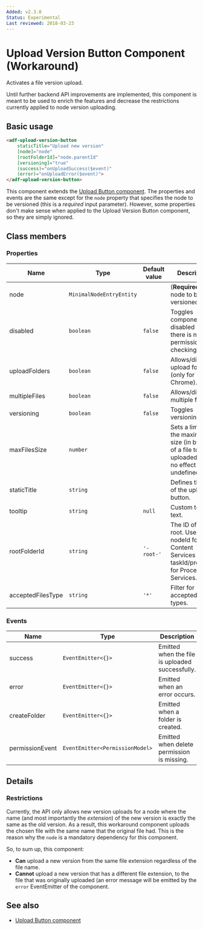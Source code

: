 ```yaml
---
Added: v2.3.0
Status: Experimental
Last reviewed: 2018-03-23
---
```


# Upload Version Button Component (Workaround)

Activates a file version upload.

Until further backend API improvements are implemented, this component is meant to be used
to enrich the features and decrease the restrictions currently applied to node version uploading.

## Basic usage

```html
<adf-upload-version-button
    staticTitle="Upload new version"
    [node]="node"
    [rootFolderId]="node.parentId"
    [versioning]="true"
    (success)="onUploadSuccess($event)"
    (error)="onUploadError($event)">
</adf-upload-version-button>
```

This component extends the [Upload Button component](upload-button.component.md). The
properties and events are the same except for the `node` property that specifies the node
to be versioned (this is a _required_ input parameter). However, some properties don't make
sense when applied to the Upload Version Button component, so they are simply ignored.

## Class members

### Properties

| Name | Type | Default value | Description |
| ---- | ---- | ------------- | ----------- |
| node | `MinimalNodeEntryEntity` |  | (**Required**) The node to be versioned.  |
| disabled | `boolean` | `false` | Toggles component disabled state (if there is no node permission checking).  |
| uploadFolders | `boolean` | `false` | Allows/disallows upload folders (only for Chrome).  |
| multipleFiles | `boolean` | `false` | Allows/disallows multiple files  |
| versioning | `boolean` | `false` | Toggles versioning.  |
| maxFilesSize | `number` |  | Sets a limit on the maximum size (in bytes) of a file to be uploaded. Has no effect if undefined. |
| staticTitle | `string` |  | Defines the text of the upload button.  |
| tooltip | `string` | `null` | Custom tooltip text.  |
| rootFolderId | `string` | `'-root-'` | The ID of the root. Use the nodeId for Content Services or the taskId/processId for Process Services. |
| acceptedFilesType | `string` | `'*'` | Filter for accepted file types.  |

### Events

| Name | Type | Description |
| ---- | ---- | ----------- |
| success | `EventEmitter<{}>` | Emitted when the file is uploaded successfully.  |
| error | `EventEmitter<{}>` | Emitted when an error occurs.  |
| createFolder | `EventEmitter<{}>` | Emitted when a folder is created.  |
| permissionEvent | `EventEmitter<PermissionModel>` | Emitted when delete permission is missing.  |

## Details

### Restrictions

Currently, the API only allows new version uploads for a node where the name
(and most importantly the _extension_) of the new version
is exactly the same as the old version. As a result, this workaround component uploads the
chosen file with the same name that the original file had. This is the reason why the `node`
is a mandatory dependency for this component.

So, to sum up, this component:

-   **Can** upload a new version from the same file extension regardless of the file name.
-   **Cannot** upload a new version that has a different file extension, to the file that was
    originally uploaded (an error message will be emitted by the `error` EventEmitter of the component.

## See also

- [Upload Button component](upload-button.component.md)
